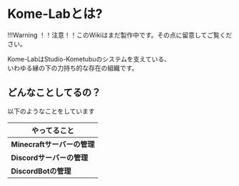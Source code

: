 # Kome-Labとは?

!!!Warning
    ！！注意！！このWikiはまだ製作中です。その点に留意してご覧ください。

Kome-LabはStudio-Kometubuのシステムを支えている、
</br>
いわゆる縁の下の力持ち的な存在の組織です。

## どんなことしてるの？

以下のようなことをしています

| やってること      |
| ----------- |
| **Minecraftサーバーの管理**       |
| **Discordサーバーの管理**       |
| **DiscordBotの管理**    |
